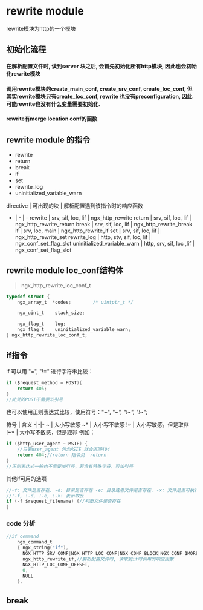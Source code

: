 # rewrite module
rewrite模块为http的一个模块

## 初始化流程
#### 在解析配置文件时, 读到server 块之后, 会首先初始化所有http模块, 因此也会初始化rewrite模块
#### 调用rewrite模块的create_main_conf, create_srv_conf, create_loc_conf, 但其实rewrite模块只有create_loc_conf, rewrite 也没有preconfiguration, 因此可能rewrite也没有什么变量需要初始化. 
#### rewrite有merge location conf的函数


## rewrite module 的指令
- rewrite
- return
- break
- if
- set
- rewrite_log
- uninitialized_variable_warn

directive | 可出现的块 | 解析配置遇到该指令时的响应函数
- | - | -
rewrite | srv, sif, loc, lif | ngx_http_rewrite
return | srv, sif, loc, lif | ngx_http_rewrite_return
break | srv, sif, loc, lif | ngx_http_rewrite_break
if | srv, loc, main | ngx_http_rewrite_if
set | srv, sif, loc, lif | ngx_http_rewrite_set
rewrite_log | http, stv, sif, loc, lif | ngx_conf_set_flag_slot
uninitialized_variable_warn | http, srv, sif, loc ,lif | ngx_conf_set_flag_slot

## rewrite module loc_conf结构体
> ngx_http_rewrite_loc_conf_t
``` c
typedef struct {
    ngx_array_t  *codes;        /* uintptr_t */

    ngx_uint_t    stack_size;

    ngx_flag_t    log;
    ngx_flag_t    uninitialized_variable_warn;
} ngx_http_rewrite_loc_conf_t;
```

## if指令
if 可以用 "=", "!=" 进行字符串比较：
```c
if ($request_method = POST){
    return 405;
}
//此处的POST不需要双引号
```
也可以使用正则表达式比较，使用符号："~", "~*", "!~", "!~*";

符号 | 含义
-|-|-
~ | 大小写敏感
~* | 大小写不敏感
!~ | 大小写敏感，但是取非
!~* | 大小写不敏感，但是取非
例如：
```c
if ($http_user_agent ~ MSIE) {
    //只要user_agent 包含MSIE 就会返回404
    return 404;//return 指令见  return
}
//正则表达式一般也不需要加引号，若含有特殊字符，可加引号
```

其他if可用的选项
```c
//-f: 文件是否存在. -d: 目录是否存在 -e: 目录或者文件是否存在. -x: 文件是否可执行
//!-f, !-d, !-e, !-x: 表示取反
if (-f $request_filename) {//判断文件是否存在
}
```

### code 分析
```c
//if command
    ngx_command_t 
    { ngx_string("if"),
      NGX_HTTP_SRV_CONF|NGX_HTTP_LOC_CONF|NGX_CONF_BLOCK|NGX_CONF_1MORE,
      ngx_http_rewrite_if,//解析配置文件时, 读取到if时调用的响应函数
      NGX_HTTP_LOC_CONF_OFFSET,
      0,
      NULL 
    },
```

## break